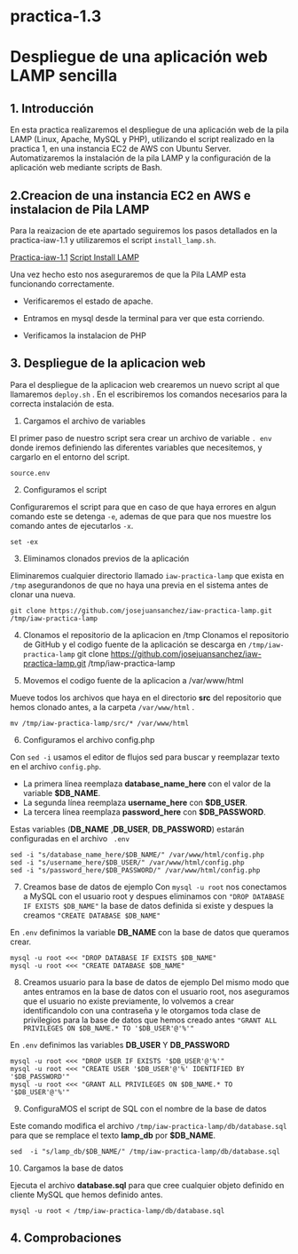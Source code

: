 # practica-1.3

# Despliegue de una aplicación web LAMP sencilla

##  1. Introducción
En esta practica realizaremos el despliegue de una aplicación web  de la pila LAMP (Linux, Apache, MySQL y PHP), utilizando el script realizado en la practica 1, en una instancia EC2 de AWS con Ubuntu Server. Automatizaremos la instalación de la pila LAMP y la configuración de la aplicación web mediante scripts de Bash.

## 2.Creacion de una instancia EC2 en AWS e instalacion de Pila LAMP
Para la reaizacion de ete apartado seguiremos los pasos detallados en la practica-iaw-1.1 y utilizaremos el script ``` install_lamp.sh ```.

[Practica-iaw-1.1](https://github.com/marinaferb92/practica-iaw-1.1/tree/main)
[Script Install LAMP](https://github.com/marinaferb92/practica-iaw-1.1/blob/main/scripts/install_lamp.sh)

Una vez hecho esto nos aseguraremos de que la Pila LAMP esta funcionando correctamente.

- Verificaremos el estado de apache.

- Entramos en mysql desde la terminal para ver que esta corriendo.

- Verificamos la instalacion de PHP

## 3. Despliegue de la aplicacion web

Para el despliegue de la aplicacion web crearemos un nuevo script al que llamaremos ``` deploy.sh ``` . En el escribiremos los comandos necesarios para la correcta instalación de esta.

1. Cargamos el archivo de variables
   
El primer paso de nuestro script sera crear un archivo de variable ``` . env ``` donde iremos definiendo las diferentes variables que necesitemos, y cargarlo en el entorno del script.

``` source.env ```

2. Configuramos el script
   
Configuraremos el script para que en caso de que haya errores en algun comando este se detenga ```-e```, ademas de que para que nos muestre los comando antes de ejecutarlos ```-x```.

``` set -ex ```

3. Eliminamos clonados previos de la aplicación

Eliminaremos cualquier directorio llamado ``` iaw-practica-lamp ``` que exista en ``` /tmp ``` asegurandonos de que no haya una previa en el sistema antes de clonar una nueva.

``` git clone https://github.com/josejuansanchez/iaw-practica-lamp.git /tmp/iaw-practica-lamp ```

4. Clonamos el repositorio de la aplicacion en /tmp
Clonamos el repositorio de GitHub y el codigo fuente de la aplicación se descarga en ```/tmp/iaw-practica-lamp```
git clone https://github.com/josejuansanchez/iaw-practica-lamp.git /tmp/iaw-practica-lamp

5. Movemos el codigo fuente de la aplicacion a /var/www/html

Mueve todos los archivos que haya en el directorio **src** del repositorio que hemos clonado antes, a la carpeta ```/var/www/html``` .

```mv /tmp/iaw-practica-lamp/src/* /var/www/html```


6. Configuramos el archivo config.php
   
Con ```sed -i``` usamos el editor de flujos sed para buscar y reemplazar texto en el archivo ```config.php```.
- La primera línea reemplaza **database_name_here** con el valor de la variable **$DB_NAME**.
- La segunda línea reemplaza **username_here** con **$DB_USER**.
- La tercera línea reemplaza **password_here** con **$DB_PASSWORD**.

Estas variables (**DB_NAME** ,**DB_USER**, **DB_PASSWORD**) estarán configuradas en el archivo ```  .env  ```
```
sed -i "s/database_name_here/$DB_NAME/" /var/www/html/config.php
sed -i "s/username_here/$DB_USER/" /var/www/html/config.php
sed -i "s/password_here/$DB_PASSWORD/" /var/www/html/config.php
````

7. Creamos base de datos de ejemplo
Con ```mysql -u root``` nos conectamos a MySQL con el usuario root y despues eliminamos con ```"DROP DATABASE IF EXISTS $DB_NAME"``` la base de datos definida si existe y despues la creamos ```"CREATE DATABASE $DB_NAME"```

En ```.env``` definimos la variable **DB_NAME** con la base de datos que queramos crear.

```  
mysql -u root <<< "DROP DATABASE IF EXISTS $DB_NAME"
mysql -u root <<< "CREATE DATABASE $DB_NAME"
```

8. Creamos usuario para la base de datos de ejemplo
Del mismo modo que antes entramos en la base de datos con el usuario root, nos aseguramos que el usuario no existe previamente, lo volvemos a crear identificandolo con una contraseña y le otorgamos toda clase de privilegios para la base de datos que hemos creado antes ````"GRANT ALL PRIVILEGES ON $DB_NAME.* TO '$DB_USER'@'%'"````

En ```.env``` definimos las variables **DB_USER** Y **DB_PASSWORD**

```
mysql -u root <<< "DROP USER IF EXISTS '$DB_USER'@'%'"
mysql -u root <<< "CREATE USER '$DB_USER'@'%' IDENTIFIED BY '$DB_PASSWORD'"
mysql -u root <<< "GRANT ALL PRIVILEGES ON $DB_NAME.* TO '$DB_USER'@'%'" 
```

9. ConfiguraMOS el script de SQL con el nombre de la base de datos

Este comando modifica el archivo ``` /tmp/iaw-practica-lamp/db/database.sql ``` para que se remplace el texto **lamp_db** por **$DB_NAME**.

```
sed  -i "s/lamp_db/$DB_NAME/" /tmp/iaw-practica-lamp/db/database.sql
```

10. Cargamos la base de datos

Ejecuta el archivo **database.sql** para que cree cualquier objeto definido en cliente MySQL que hemos definido antes.

```
mysql -u root < /tmp/iaw-practica-lamp/db/database.sql
```

## 4. Comprobaciones












